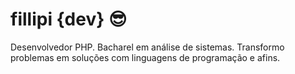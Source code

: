 # fillipi {dev} :sunglasses:
Desenvolvedor PHP.
Bacharel em análise de sistemas.
Transformo problemas em soluções com linguagens de programação e afins.
